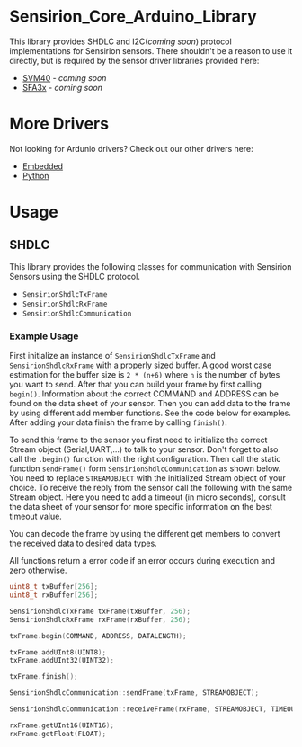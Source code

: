 # Sensirion_Core_Arduino_Library

This library provides SHDLC and I2C(*coming soon*) protocol implementations for
Sensirion sensors. There shouldn't be a reason to use it directly, but is
required by the sensor driver libraries provided here:

- [SVM40]() - *coming soon*
- [SFA3x]() - *coming soon*

# More Drivers

Not looking for Ardunio drivers? Check out our other drivers here:

- [Embedded](https://github.com/Sensirion/info#repositories)
- [Python](https://github.com/Sensirion/info#python-drivers)

# Usage

## SHDLC

This library provides the following classes for communication with Sensirion
Sensors using the SHDLC protocol.
- `SensirionShdlcTxFrame`
- `SensirionShdlcRxFrame`
- `SensirionShdlcCommunication`

### Example Usage
First initialize an instance of `SensirionShdlcTxFrame` and
`SensirionShdlcRxFrame` with a properly sized buffer. A good worst case
estimation for the buffer size is `2 * (n+6)` where `n` is the number of bytes
you want to send. After that you can build your frame by first calling
`begin()`. Information about the correct COMMAND and ADDRESS can be found on
the data sheet of your sensor. Then you can add data to the frame by using
different add member functions. See the code below for examples. After adding
your data finish the frame by calling `finish()`.

To send this frame to the sensor you first need to initialize the correct
Stream object (Serial,UART,...) to talk to your sensor. Don't forget to also
call the `.begin()` function with the right configuration. Then call the static
function `sendFrame()` form `SensirionShdlcCommunication` as shown below. You
need to replace `STREAMOBJECT` with the initialized Stream object of your
choice. To receive the reply from the sensor call the following with the same
Stream object. Here you need to add a timeout (in micro seconds), consult the
data sheet of your sensor for more specific information on the best timeout
value.

You can decode the frame by using the different get members to convert the
received data to desired data types.

All functions return a error code if an error occurs during execution and zero
otherwise.

```cpp
uint8_t txBuffer[256];
uint8_t rxBuffer[256];

SensirionShdlcTxFrame txFrame(txBuffer, 256);
SensirionShdlcRxFrame rxFrame(rxBuffer, 256);

txFrame.begin(COMMAND, ADDRESS, DATALENGTH);

txFrame.addUInt8(UINT8);
txFrame.addUInt32(UINT32);

txFrame.finish();

SensirionShdlcCommunication::sendFrame(txFrame, STREAMOBJECT);

SensirionShdlcCommunication::receiveFrame(rxFrame, STREAMOBJECT, TIMEOUT);

rxFrame.getUInt16(UINT16);
rxFrame.getFloat(FLOAT);

```

